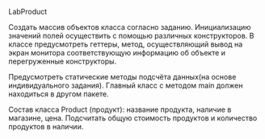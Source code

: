 LabProduct

Создать массив объектов класса согласно заданию. Инициализацию значений полей осуществить с помощью различных конструкторов. В классе предусмотреть геттеры, метод, осуществляющий вывод на экран монитора соответствующую информацию об объекте и перегруженные конструкторы.

Предусмотреть статические методы подсчёта данных(на основе индивидуального задания). Главный класс с методом main должен находиться в другом пакете.

Состав класса Product (продукт): название продукта, наличие в магазине, цена. Подсчитать общую стоимость продуктов и количество продуктов в наличии. 
